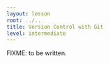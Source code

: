 ```yaml
---
layout: lesson
root: ../..
title: Version Control with Git
level: intermediate
---
```

FIXME: to be written.
